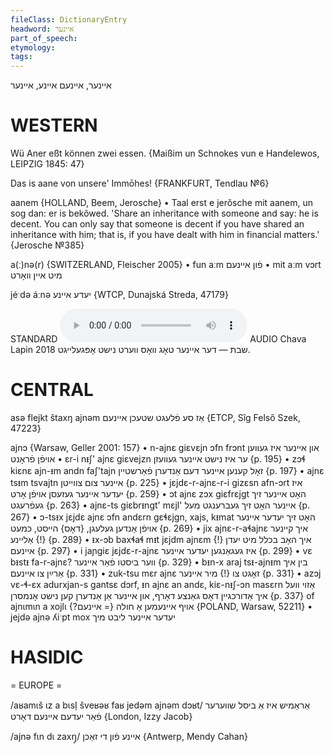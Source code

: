 ```yaml
---
fileClass: DictionaryEntry
headword: איינער
part_of_speech: 
etymology: 
tags: 
---
```

איינער, איינעם
איינע, איינער

WESTERN
========

Wü Aner eßt können zwei essen.
{Maißim un Schnokes vun e Handelewos, LEIPZIG 1845: 47}

Das is aane von unsere' Immōhes!
{FRANKFURT, Tendlau №6}

aanem {HOLLAND, Beem, Jerosche}
	•	Taal erst e jerŏsche mit aanem, un sog dan: er is bekôwed. 'Share an inheritance with someone and say: he is decent. You can only say that someone is decent if you have shared an inheritance with him; that is, if you have dealt with him in financial matters.' {Jerosche №385}

a(ː)nə(r) {SWITZERLAND, Fleischer 2005}
	•	fun aːm פֿון איינעם
	•	mit aːm vɔrt מיט איין וואָרט

jéˑdə áːnə יעדע איינע  {WTCP, Dunajská Streda, 47179}

STANDARD
<audio controls src="https://ia801509.us.archive.org/2/items/ChavaLapin/eyner%20-%20shabes%20der%20eyner%20tog%20vos%20vert%20nisht%20opgeleygt%20-%20Chava%20Lapin%2028%20June%202018.mp3"></audio>
AUDIO Chava Lapin 2018
שבת — דער איינער טאָג וואָס ווערט נישט אָפּגעלייגט.

CENTRAL
========

asə flejkt štaxŋ ajnəm אַז סע פֿלעגט שטעכן איינעם {ETCP, Sîg Felső Szek, 47223}

ajnɔ {Warsaw, Geller 2001: 157}
	•	n-ajnɛ giɛvɛjn ɔfn frɔnt און איינער איז געווען אויפֿן פֿראָנט
	•	ɛr-i nᵻʃ' ajnɛ giɛvejzn ער איז נישט איינער געוועזן {p. 195}
	•	zɔɬ kiɛnɛ ajn-ᵻm andn faʃ'tajn זאָל קענען איינער דעם אַנדערן פֿאַרשטיין {p. 197}
	•	ajnɛ tsᵻm tsvajtn איינער צום צווייטן {p. 225}
	•	jɛjdɛ-r-ajnɛ-r-i gizɛsn afn-ɔrt איז יעדער איינער געזעסן אויפֿן אָרט {p. 259}
	•	ɔt ajnɛ zɔx giɛfrɛjgt האָט איינער זיך געפֿרעגט {p. 263}
	•	ajnɛ-ts giɛbrᵻngt' mɛjl' איינער האָט זיך געברענגט מעל {p. 267}
	•	ɔ-tsᵻx jɛjdɛ ajnɛ ɔfn andɛrn gɛɬɛjgn, xajs, kᵻmat האָט זיך יעדער איינער אויפֿן אַנדען געלעגן, {דאָס} הייסט, כּמעט {p. 269}
	•	jix ajnɛ-r-aɬajnɛ איך קיינער אַליינע {!} {p. 289}
	•	ᵻx-ɔb baxɬaɬ mᵻt jɛjdm ajnɛm איך האָב בכלל מיט יעדן {!} איינעם {p. 297}
	•	i jaɲgiɛ jɛjdɛ-r-ajnɛ איז געגאַנגען יעדער איינער {p. 299}
	•	vɛ bᵻstᵻ fa-r-ajnɛ? ווער ביסטו פֿאַר איינער {p. 329}
	•	bᵻn-x araj tsᵻ-ajnᵻm בין איך אַרײַן צו איינעם {p. 331}
	•	zuk-tsu mɛr ajnɛ זאָגט צו {!} מיר איינער {p. 331}
	•	azɔj vɛ-ɬ-ɛx adurxjan-s gantsɛ dɔrf, ᵻn ajnɛ an andɛ, kiɛ-nᵻʃ-ɔn masɛrn אַזוי וועל איך אַדורכגיין דאָס גאַנצע דאָרף, און איינער אַן אַנדערן קען נישט אָנמסרן {p. 337}
of ajnɩmɩn a xojlɩ אויף איינעמען אַ חולה {= איינעם?} {POLAND, Warsaw, 52211}
	•	jejdə ajnə ʎiˑpt mox יעדער איינער ליבט מיך

HASIDIC
=======
= EUROPE = 

/aʁamɩš ɩz a bɩsl̩ šveʁəʁ faʁ jedəm ajnəm dɔʁt/ אַראַמיש איז אַ ביסל שווערער פֿאַר יעדעם איינעם דאָרט {London, Izzy Jacob}

/ajnə fɩn dɩ zaxŋ̩/ איינע פֿון די זאַכן {Antwerp, Mendy Cahan}
